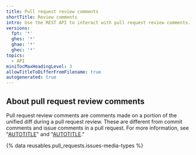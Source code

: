 ```yaml
---
title: Pull request review comments
shortTitle: Review comments
intro: Use the REST API to interact with pull request review comments.
versions:
  fpt: '*'
  ghes: '*'
  ghae: '*'
  ghec: '*'
topics:
  - API
miniTocMaxHeadingLevel: 3
allowTitleToDifferFromFilename: true
autogenerated: true
---
```


## About pull request review comments

Pull request review comments are comments made on a portion of the unified diff during a pull request review. These are different from commit comments and issue comments in a pull request. For more information, see "[AUTOTITLE](/rest/commits/comments)" and "[AUTOTITLE](/rest/issues/comments)."

{% data reusables.pull_requests.issues-media-types %}


<!-- Content after this section is automatically generated -->
